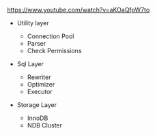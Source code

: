 https://www.youtube.com/watch?v=aKOaQfpW7to
  - Utility layer 
    - Connection Pool
    - Parser
    - Check Permissions
  
  - Sql Layer
    - Rewriter
    - Optimizer
    - Executor
   
  - Storage Layer
    - InnoDB 
    - NDB Cluster   
